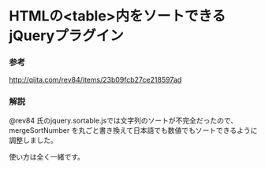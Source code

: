 # HTMLの\<table\>内をソートできるjQueryプラグイン #

### 参考 ###

http://qiita.com/rev84/items/23b09fcb27ce218597ad

### 解説 ###

@rev84 氏のjquery.sortable.jsでは文字列のソートが不完全だったので、mergeSortNumber を丸ごと書き換えて日本語でも数値でもソートできるように調整しました。

使い方は全く一緒です。

